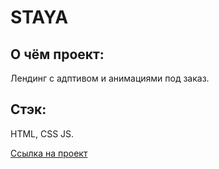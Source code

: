 # STAYA
## О чём проект:
Лендинг с адптивом и анимациями под заказ.

## Стэк: 
HTML, CSS JS.

[Ссылка на проект](https://denis-ostapenko.github.io/STAYA/)
